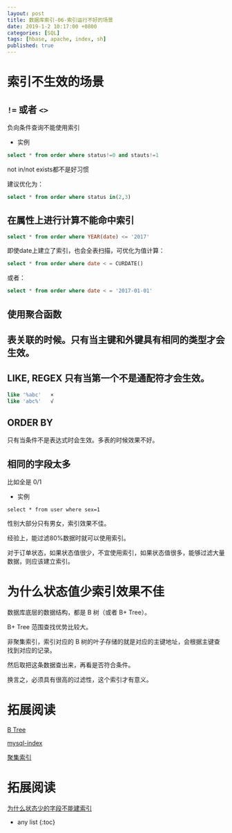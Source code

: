 ```yaml
---
layout: post
title: 数据库索引-06-索引运行不好的场景
date: 2019-1-2 10:17:00 +0800
categories: [SQL]
tags: [hbase, apache, index, sh]
published: true
---
```


# 索引不生效的场景

## `!=` 或者 `<>`

负向条件查询不能使用索引

- 实例

```sql
select * from order where status!=0 and stauts!=1
```

not in/not exists都不是好习惯

建议优化为：

```sql
select * from order where status in(2,3)
```

## 在属性上进行计算不能命中索引

```sql
select * from order where YEAR(date) <= '2017'
```

即使date上建立了索引，也会全表扫描，可优化为值计算：

```sql
select * from order where date < = CURDATE()
```

或者：

```sql
select * from order where date < = '2017-01-01'
```
 

## 使用聚合函数

## 表关联的时候。只有当主键和外键具有相同的类型才会生效。

## LIKE, REGEX 只有当第一个不是通配符才会生效。

```sql
like '%abc'   ×
like 'abc%'   √
```

## ORDER BY

只有当条件不是表达式时会生效。多表的时候效果不好。

## 相同的字段太多

比如全是 0/1

- 实例

```
select * from user where sex=1
```

性别大部分只有男女，索引效果不佳。

经验上，能过滤80%数据时就可以使用索引。

对于订单状态，如果状态值很少，不宜使用索引，如果状态值很多，能够过滤大量数据，则应该建立索引。

# 为什么状态值少索引效果不佳

数据库底层的数据结构，都是 B 树（或者 B+ Tree）。

B+ Tree 范围查找优势比较大。

非聚集索引，索引对应的 B 树的叶子存储的就是对应的主键地址，会根据主键查找到对应的记录。

然后取把这条数据查出来，再看是否符合条件。

换言之，必须具有很高的过滤性，这个索引才有意义。

# 拓展阅读

[B Tree](https://houbb.github.io/2018/09/12/b-tree)

[mysql-index](https://houbb.github.io/2018/09/03/mysql-index-tips)

[聚集索引](https://houbb.github.io/2019/01/02/db-index-03-cluster-index)

# 拓展阅读

[为什么状态少的字段不能建索引](https://blog.csdn.net/youzhouliu/article/details/51751860)

* any list
{:toc}